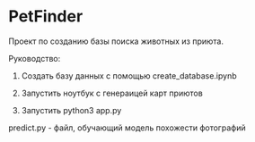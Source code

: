 # PetFinder

Проект по созданию базы поиска животных из приюта.

Руководство:

1) Создать базу данных с помощью create_database.ipynb

2) Запустить ноутбук с генераицей карт приютов

3) Запустить python3 app.py

predict.py - файл, обучающий модель похожести фотографий
